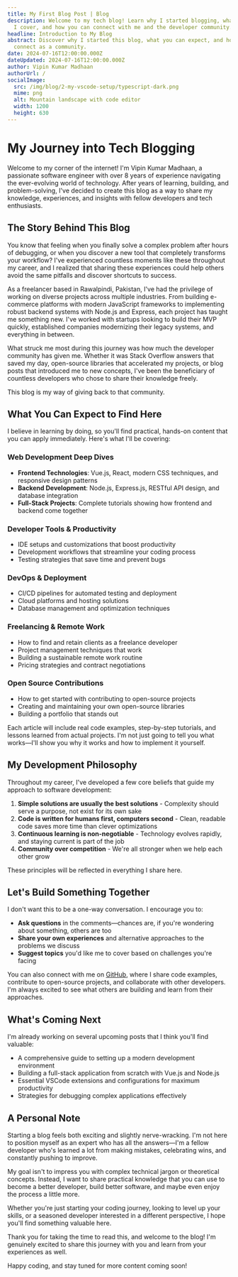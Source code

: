 ```yaml
---
title: My First Blog Post | Blog
description: Welcome to my tech blog! Learn why I started blogging, what topics
  I cover, and how you can connect with me and the developer community.
headline: Introduction to My Blog
abstract: Discover why I started this blog, what you can expect, and how we can
  connect as a community.
date: 2024-07-16T12:00:00.000Z
dateUpdated: 2024-07-16T12:00:00.000Z
author: Vipin Kumar Madhaan
authorUrl: /
socialImage:
  src: /img/blog/2-my-vscode-setup/typescript-dark.png
  mime: png
  alt: Mountain landscape with code editor
  width: 1200
  height: 630
---
```


# My Journey into Tech Blogging

Welcome to my corner of the internet! I'm Vipin Kumar Madhaan, a passionate software engineer with over 8 years of experience navigating the ever-evolving world of technology. After years of learning, building, and problem-solving, I've decided to create this blog as a way to share my knowledge, experiences, and insights with fellow developers and tech enthusiasts.

## The Story Behind This Blog

You know that feeling when you finally solve a complex problem after hours of debugging, or when you discover a new tool that completely transforms your workflow? I've experienced countless moments like these throughout my career, and I realized that sharing these experiences could help others avoid the same pitfalls and discover shortcuts to success.

As a freelancer based in Rawalpindi, Pakistan, I've had the privilege of working on diverse projects across multiple industries. From building e-commerce platforms with modern JavaScript frameworks to implementing robust backend systems with Node.js and Express, each project has taught me something new. I've worked with startups looking to build their MVP quickly, established companies modernizing their legacy systems, and everything in between.

What struck me most during this journey was how much the developer community has given me. Whether it was Stack Overflow answers that saved my day, open-source libraries that accelerated my projects, or blog posts that introduced me to new concepts, I've been the beneficiary of countless developers who chose to share their knowledge freely.

This blog is my way of giving back to that community.

## What You Can Expect to Find Here

I believe in learning by doing, so you'll find practical, hands-on content that you can apply immediately. Here's what I'll be covering:

### Web Development Deep Dives

- **Frontend Technologies**: Vue.js, React, modern CSS techniques, and responsive design patterns
- **Backend Development**: Node.js, Express.js, RESTful API design, and database integration
- **Full-Stack Projects**: Complete tutorials showing how frontend and backend come together

### Developer Tools & Productivity

- IDE setups and customizations that boost productivity
- Development workflows that streamline your coding process
- Testing strategies that save time and prevent bugs

### DevOps & Deployment

- CI/CD pipelines for automated testing and deployment
- Cloud platforms and hosting solutions
- Database management and optimization techniques

### Freelancing & Remote Work

- How to find and retain clients as a freelance developer
- Project management techniques that work
- Building a sustainable remote work routine
- Pricing strategies and contract negotiations

### Open Source Contributions

- How to get started with contributing to open-source projects
- Creating and maintaining your own open-source libraries
- Building a portfolio that stands out

Each article will include real code examples, step-by-step tutorials, and lessons learned from actual projects. I'm not just going to tell you what works—I'll show you why it works and how to implement it yourself.

## My Development Philosophy

Throughout my career, I've developed a few core beliefs that guide my approach to software development:

1. **Simple solutions are usually the best solutions** - Complexity should serve a purpose, not exist for its own sake
2. **Code is written for humans first, computers second** - Clean, readable code saves more time than clever optimizations
3. **Continuous learning is non-negotiable** - Technology evolves rapidly, and staying current is part of the job
4. **Community over competition** - We're all stronger when we help each other grow

These principles will be reflected in everything I share here.

## Let's Build Something Together

I don't want this to be a one-way conversation. I encourage you to:

- **Ask questions** in the comments—chances are, if you're wondering about something, others are too
- **Share your own experiences** and alternative approaches to the problems we discuss
- **Suggest topics** you'd like me to cover based on challenges you're facing

You can also connect with me on [GitHub](https://github.com/VipinMadhaan), where I share code examples, contribute to open-source projects, and collaborate with other developers. I'm always excited to see what others are building and learn from their approaches.

## What's Coming Next

I'm already working on several upcoming posts that I think you'll find valuable:

- A comprehensive guide to setting up a modern development environment
- Building a full-stack application from scratch with Vue.js and Node.js
- Essential VSCode extensions and configurations for maximum productivity
- Strategies for debugging complex applications effectively

## A Personal Note

Starting a blog feels both exciting and slightly nerve-wracking. I'm not here to position myself as an expert who has all the answers—I'm a fellow developer who's learned a lot from making mistakes, celebrating wins, and constantly pushing to improve.

My goal isn't to impress you with complex technical jargon or theoretical concepts. Instead, I want to share practical knowledge that you can use to become a better developer, build better software, and maybe even enjoy the process a little more.

Whether you're just starting your coding journey, looking to level up your skills, or a seasoned developer interested in a different perspective, I hope you'll find something valuable here.

Thank you for taking the time to read this, and welcome to the blog! I'm genuinely excited to share this journey with you and learn from your experiences as well.

Happy coding, and stay tuned for more content coming soon!
